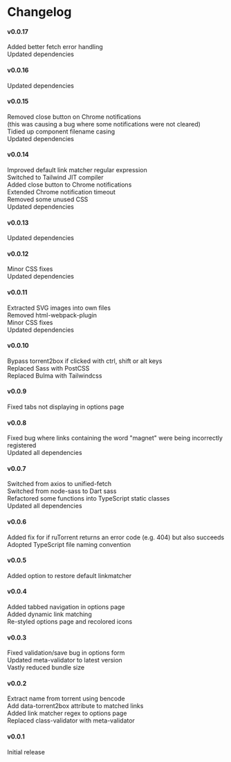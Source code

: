 # Changelog
#### v0.0.17
Added better fetch error handling<br/>
Updated dependencies<br/>
#### v0.0.16
Updated dependencies<br/>
#### v0.0.15
Removed close button on Chrome notifications<br/>
(this was causing a bug where some notifications were not cleared)<br/>
Tidied up component filename casing<br/>
Updated dependencies<br/>
#### v0.0.14
Improved default link matcher regular expression<br/>
Switched to Tailwind JIT compiler<br/>
Added close button to Chrome notifications<br/>
Extended Chrome notification timeout<br/>
Removed some unused CSS<br/>
Updated dependencies<br/>
#### v0.0.13
Updated dependencies<br/>
#### v0.0.12
Minor CSS fixes<br/>
Updated dependencies<br/>
#### v0.0.11
Extracted SVG images into own files<br/>
Removed html-webpack-plugin<br/>
Minor CSS fixes<br/>
Updated dependencies<br/>
#### v0.0.10
Bypass torrent2box if clicked with ctrl, shift or alt keys<br/>
Replaced Sass with PostCSS<br/>
Replaced Bulma with Tailwindcss<br/>
#### v0.0.9
Fixed tabs not displaying in options page
#### v0.0.8
Fixed bug where links containing the word "magnet" were being incorrectly registered<br/>
Updated all dependencies<br/>
#### v0.0.7
Switched from axios to unified-fetch<br/>
Switched from node-sass to Dart sass<br/>
Refactored some functions into TypeScript static classes<br/>
Updated all dependencies<br/>
#### v0.0.6
Added fix for if ruTorrent returns an error code
(e.g. 404) but also succeeds<br/>
Adopted TypeScript file naming convention<br/>
#### v0.0.5
Added option to restore default linkmatcher<br/>
#### v0.0.4
Added tabbed navigation in options page<br/>
Added dynamic link matching<br/>
Re-styled options page and recolored icons<br/>
#### v0.0.3
Fixed validation/save bug in options form<br/>
Updated meta-validator to latest version<br/>
Vastly reduced bundle size<br/>
#### v0.0.2
Extract name from torrent using bencode<br/>
Add data-torrent2box attribute to matched links<br/>
Added link matcher regex to options page<br/>
Replaced class-validator with meta-validator<br/>
#### v0.0.1
Initial release<br/>
